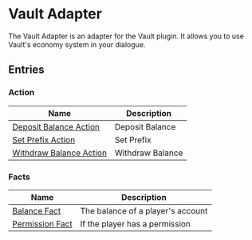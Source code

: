 # Vault Adapter
The Vault Adapter is an adapter for the Vault plugin. It allows you to use Vault's economy system in your dialogue.

## Entries

### Action

| Name | Description |
| ---- | ----------- |
| [Deposit Balance Action](VaultAdapter/entries/action/deposit_balance) | Deposit Balance |
| [Set Prefix Action](VaultAdapter/entries/action/set_prefix) | Set Prefix |
| [Withdraw Balance Action](VaultAdapter/entries/action/withdraw_balance) | Withdraw Balance |
### Facts

| Name | Description |
| ---- | ----------- |
| [Balance Fact](VaultAdapter/entries/facts/balance_fact) | The balance of a player's account |
| [Permission Fact](VaultAdapter/entries/facts/permission_fact) | If the player has a permission |